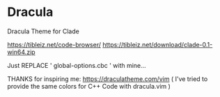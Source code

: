 # Dracula
Dracula Theme for Clade

https://tibleiz.net/code-browser/
https://tibleiz.net/download/clade-0.1-win64.zip

Just REPLACE ' global-options.cbc ' with mine...

THANKS for inspiring me: https://draculatheme.com/vim
( I've tried to provide the same colors for C++ Code with dracula.vim )
